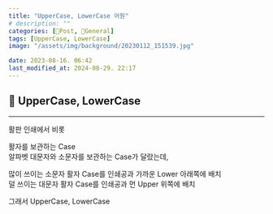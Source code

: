 ```yaml
---
title: "UpperCase, LowerCase 어원"
# description: ""
categories: [📀Post, 🥑General]
tags: [UpperCase, LowerCase]
image: "/assets/img/background/20230112_151539.jpg"

date: 2023-08-16. 06:42
last_modified_at: 2024-08-29. 22:17
---
```


## 📀 UpperCase, LowerCase

---

활판 인쇄에서 비롯  

활자를 보관하는 Case  
알파벳 대문자와 소문자를 보관하는 Case가 달랐는데,  

많이 쓰이는 소문자 활자 Case를 인쇄공과 가까운 Lower 아래쪽에 배치  
덜 쓰이는 대문자 활자 Case를 인쇄공과 먼 Upper 위쪽에 배치  

그래서 UpperCase, LowerCase  
